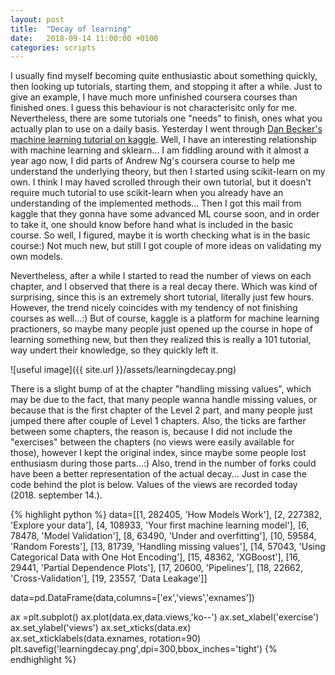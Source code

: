 ```yaml
---
layout: post
title:  "Decay of learning"
date:   2018-09-14 11:00:00 +0100
categories: scripts
---
```


I usually find myself becoming quite enthusiastic about something quickly, then looking up tutorials, starting them, and stopping it after a while. Just to give an example, I have much more unfinished coursera courses than finished ones.  I guess this behaviour is not characterisitc only for me. Nevertheless, there are some tutorials one "needs" to finish, ones what you actually plan to use on a daily basis. Yesterday I went through [Dan Becker's machine learning tutorial on kaggle](https://www.kaggle.com/learn/machine-learning). Well, I have an interesting relationship with machine learning and sklearn... I am fiddling around with it almost a year ago now, I did parts of Andrew Ng's coursera course to help me understand the underlying theory, but then I started using scikit-learn on my own. I think I may haved scrolled through their own tutorial, but it doesn't require much tutorial to use scikit-learn when you already have an understanding of the implemented methods... Then I got this mail from kaggle that they gonna have some advanced ML course soon, and in order to take it, one should know before hand what is included in the basic course. So well, I figured, maybe it is worth checking what is in the basic course:) Not much new, but still I got couple of more ideas on validating my own models.

Nevertheless, after a while I started to read the number of views on each chapter, and I observed that there is a real decay there. Which was kind of surprising, since this is an extremely short tutorial, literally just few hours. However, the trend nicely coincides with my tendency of not finishing courses as well...:) But of course, kaggle is a platform for machine learning practioners, so maybe many people just opened up the course in hope of learning something new, but then they realized this is really a 101 tutorial, way undert their knowledge, so they quickly left it. 


![useful image]({{ site.url }}/assets/learningdecay.png)

There is a slight bump of at the chapter "handling missing values", which may be due to the fact, that many people wanna handle missing values, or because that is the first chapter of the Level 2 part, and many people just jumped there after couple of Level 1 chapters. Also, the ticks are farther between some chapters, the reason is, because I did not include the "exercises" between the chapters (no views were easily available for those), however I kept the original index, since maybe some people lost enthusiasm during those parts...:) Also, trend in the number of forks could have been a better representation of the actual decay... Just in case the code behind the plot is below. Values of the views are recorded today (2018. september 14.).

{% highlight python %}
data=[[1, 282405,  'How Models Work'],
[2, 227382,  'Explore your data'],
[4, 108933,  'Your first machine learning model'],
[6, 78478,  'Model Validation'],
[8, 63490,   'Under and overfitting'],
[10, 59584,  'Random Forests'],
[13, 81739,  'Handling missing values'],
[14, 57043,  'Using Categorical Data with One Hot Encoding'],
[15, 48362,  'XGBoost'],
[16, 29441,  'Partial Dependence Plots'],
[17, 20600,  'Pipelines'],
[18, 22662,  'Cross-Validation'],
[19, 23557,  'Data Leakage']]

data=pd.DataFrame(data,columns=['ex','views','exnames'])

ax =plt.subplot()
ax.plot(data.ex,data.views,'ko--')
ax.set_xlabel('exercise')
ax.set_ylabel('views')
ax.set_xticks(data.ex)
ax.set_xticklabels(data.exnames, rotation=90)
plt.savefig('learningdecay.png',dpi=300,bbox_inches='tight')
{% endhighlight %}


